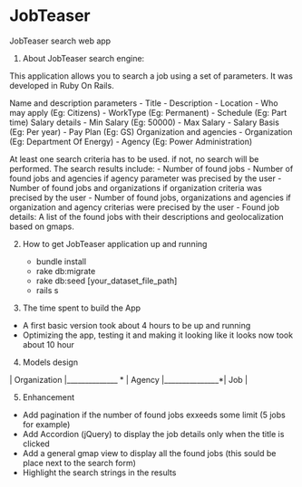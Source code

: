 # JobTeaser
JobTeaser search web app

1. About JobTeaser search engine:

  This application allows you to search a job using a set of parameters.
  It was developed in Ruby On Rails.

  Name and description parameters
    - Title
    - Description
    - Location
    - Who may apply (Eg: Citizens)
    - WorkType (Eg: Permanent)
    - Schedule (Eg: Part time)
  Salary details
    - Min Salary (Eg: 50000)
    - Max Salary
    - Salary Basis (Eg: Per year)
    - Pay Plan (Eg: GS)
  Organization and agencies
    - Organization (Eg: Department Of Energy)
    - Agency (Eg: Power Administration)

  At least one search criteria has to be used. if not, no search will be performed.
  The search results include:
    - Number of found jobs
    - Number of found jobs and agencies if agency parameter was precised by the user
    - Number of found jobs and organizations if organization criteria was precised by the user
    - Number of found jobs, organizations and agencies if organization and agency criterias were precised by the user
    - Found job details: A list of the found jobs with their descriptions and geolocalization based on gmaps.

2. How to get JobTeaser application up and running
     - bundle install
     - rake db:migrate
     - rake db:seed [your_dataset_file_path]
     - rails s

3. The time spent to build the App
  - A first basic version took about 4 hours to be up and running
  - Optimizing the app, testing it and making it looking like it looks now took about 10 hour

4. Models design


  | Organization |______________ * | Agency |_______________*| Job |


5. Enhancement
  - Add pagination if the number of found jobs exxeeds some limit (5 jobs for example)
  - Add Accordion (jQuery) to display the job details only when the title is clicked
  - Add a general gmap view to display all the found jobs (this sould be place next to the search form)
  - Highlight the search strings in the results
